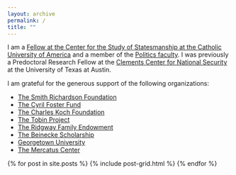 ```yaml
---
layout: archive
permalink: /
title: ""
---
```


I am a [Fellow at the Center for the Study of Statesmanship at the Catholic University of America](https://css.cua.edu/team-members/jonathan-askonas/) and a member of the [Politics faculty](http://politics.catholic.edu). I was previously a Predoctoral Research Fellow at the [Clements Center for National Security](http://www.clementscenter.org) at the University of Texas at Austin.

I am grateful for the generous support of the following organizations:

+ [The Smith Richardson Foundation](https://www.srf.org/)
+ [The Cyril Foster Fund](http://www.politics.ox.ac.uk)
+ [The Charles Koch Foundation](https://www.charleskochfoundation.org/)
+ [The Tobin Project](https://www.tobinproject.org/)
+ [The Ridgway Family Endowment](https://ahec.armywarcollege.edu/ridgway.cfm)
+ [The Beinecke Scholarship](http://fdnweb.org/beinecke/)
+ [Georgetown University](http://www.georgetown.edu)
+ [The Mercatus Center](https://www.mercatus.org/)

<div class="tiles">
{% for post in site.posts %}
	{% include post-grid.html %}
{% endfor %}
</div><!-- /.tiles -->
